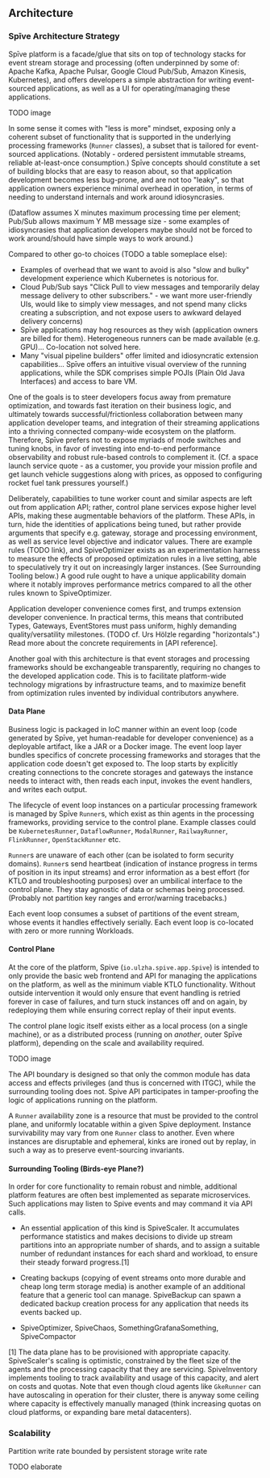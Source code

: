 ## Architecture

### Spīve Architecture Strategy

Spīve platform is a facade/glue that sits on top of technology stacks for event stream storage and processing (often underpinned by some of: Apache Kafka, Apache Pulsar, Google Cloud Pub/Sub, Amazon Kinesis, Kubernetes), and offers developers a simple abstraction for writing event-sourced applications, as well as a UI for operating/managing these applications.

TODO image

In some sense it comes with "less is more" mindset, exposing only a coherent subset of functionality that is supported in the underlying processing frameworks (`Runner` classes), a subset that is tailored for event-sourced applications. (Notably - ordered persistent immutable streams, reliable at-least-once consumption.) Spīve concepts should constitute a set of building blocks that are easy to reason about, so that application development becomes less bug-prone, and are not too "leaky", so that application owners experience minimal overhead in operation, in terms of needing to understand internals and work around idiosyncrasies.

(Dataflow assumes X minutes maximum processing time per element; Pub/Sub allows maximum Y MB message size - some examples of idiosyncrasies that application developers maybe should not be forced to work around/should have simple ways to work around.)

Compared to other go-to choices (TODO a table someplace else):
* Examples of overhead that we want to avoid is also "slow and bulky" development experience which Kubernetes is notorious for.
* Cloud Pub/Sub says "Click Pull to view messages and temporarily delay message delivery to other subscribers." - we want more user-friendly UIs, would like to simply view messages, and not spend many clicks creating a subscription, and not expose users to awkward delayed delivery concerns)
* Spīve applications may hog resources as they wish (application owners are billed for them). Heterogeneous runners can be made available (e.g. GPU)... Co-location not solved here.
* Many "visual pipeline builders" offer limited and idiosyncratic extension capabilities... Spīve offers an intuitive visual overview of the running applications, while the SDK comprises simple POJIs (Plain Old Java Interfaces) and access to bare VM.

One of the goals is to steer developers focus away from premature optimization, and towards fast iteration on their business logic, and ultimately towards successful/frictionless collaboration between many application developer teams, and integration of their streaming applications into a thriving connected company-wide ecosystem on the platform. Therefore, Spīve prefers not to expose myriads of mode switches and tuning knobs, in favor of investing into end-to-end performance observability and robust rule-based controls to complement it. (Cf. a space launch service quote - as a customer, you provide your mission profile and get launch vehicle suggestions along with prices, as opposed to configuring rocket fuel tank pressures yourself.)

Deliberately, capabilities to tune worker count and similar aspects are left out from application API; rather, control plane services expose higher level APIs, making these augmentable behaviors of the platform. These APIs, in turn, hide the identities of applications being tuned, but rather provide arguments that specify e.g. gateway, storage and processing environment, as well as service level objective and indicator values. There are example rules (TODO link), and SpiveOptimizer exists as an experimentation harness to measure the effects of proposed optimization rules in a live setting, able to speculatively try it out on increasingly larger instances. (See Surrounding Tooling below.) A good rule ought to have a unique applicability domain where it notably improves performance metrics compared to all the other rules known to SpiveOptimizer.

Application developer convenience comes first, and trumps extension developer convenience. In practical terms, this means that contributed Types, Gateways, EventStores must pass uniform, highly demanding quality/versatility milestones. (TODO cf. Urs Hölzle regarding "horizontals".) Read more about the concrete requirements in [API reference].

Another goal with this architecture is that event storages and processing frameworks should be exchangeable transparently, requiring no changes to the developed application code. This is to facilitate platform-wide technology migrations by infrastructure teams, and to maximize benefit from optimization rules invented by individual contributors anywhere.

#### Data Plane

Business logic is packaged in IoC manner within an event loop (code generated by Spīve, yet human-readable for developer convenience) as a deployable artifact, like a JAR or a Docker image. The event loop layer bundles specifics of concrete processing frameworks and storages that the application code doesn't get exposed to. The loop starts by explicitly creating connections to the concrete storages and gateways the instance needs to interact with, then reads each input, invokes the event handlers, and writes each output.

The lifecycle of event loop instances on a particular processing framework is managed by Spīve `Runner`s, which exist as thin agents in the processing frameworks, providing service to the control plane. Example classes could be `KubernetesRunner`, `DataflowRunner`, `ModalRunner`, `RailwayRunner`, `FlinkRunner`, `OpenStackRunner` etc.

`Runner`s are unaware of each other (can be isolated to form security domains). `Runner`s send heartbeat (indication of instance progress in terms of position in its input streams) and error information as a best effort (for KTLO and troubleshooting purposes) over an umbilical interface to the control plane. They stay agnostic of data or schemas being processed. (Probably not partition key ranges and error/warning tracebacks.)

Each event loop consumes a subset of partitions of the event stream, whose events it handles effectively serially. Each event loop is co-located with zero or more running Workloads.

#### Control Plane

At the core of the platform, Spive (`io.ulzha.spive.app.Spive`) is intended to only provide the basic web frontend and API for managing the applications on the platform, as well as the minimum viable KTLO functionality. Without outside intervention it would only ensure that event handling is retried forever in case of failures, and turn stuck instances off and on again, by redeploying them while ensuring correct replay of their input events.

The control plane logic itself exists either as a local process (on a single machine), or as a distributed process (running on _another_, outer Spīve platform), depending on the scale and availability required.

TODO image

The API boundary is designed so that only the common module has data access and effects privileges (and thus is concerned with ITGC), while the surrounding tooling does not. Spive API participates in tamper-proofing the logic of applications running on the platform.

A `Runner` availability zone is a resource that must be provided to the control plane, and uniformly locatable within a given Spive deployment. Instance survivability may vary from one `Runner` class to another. Even where instances are disruptable and ephemeral, kinks are ironed out by replay, in such a way as to preserve event-sourcing invariants.

#### Surrounding Tooling (Birds-eye Plane?)

In order for core functionality to remain robust and nimble, additional platform features are often best implemented as separate microservices. Such applications may listen to Spive events and may command it via API calls.

* An essential application of this kind is SpiveScaler. It accumulates performance statistics and makes decisions to divide up stream partitions into an appropriate number of shards, and to assign a suitable number of redundant instances for each shard and workload, to ensure their steady forward progress.[1]

* Creating backups (copying of event streams onto more durable and cheap long term storage media) is another example of an additional feature that a generic tool can manage. SpiveBackup can spawn a dedicated backup creation process for any application that needs its events backed up.

* SpiveOptimizer, SpiveChaos, SomethingGrafanaSomething, SpiveCompactor

[1] The data plane has to be provisioned with appropriate capacity. SpiveScaler's scaling is optimistic, constrained by the fleet size of the agents and the processing capacity that they are servicing. SpiveInventory implements tooling to track availability and usage of this capacity, and alert on costs and quotas. Note that even though cloud agents like `GkeRunner` can have autoscaling in operation for their cluster, there is anyway some ceiling where capacity is effectively manually managed (think increasing quotas on cloud platforms, or expanding bare metal datacenters).

### Scalability

Partition write rate bounded by persistent storage write rate

TODO elaborate
